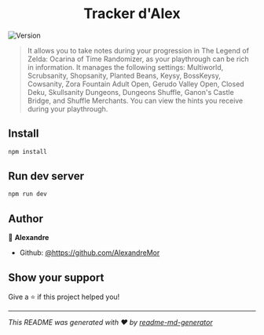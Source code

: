<h1 align="center">Tracker d'Alex</h1>
<p>
  <img alt="Version" src="https://img.shields.io/badge/version-1.0.0-blue.svg?cacheSeconds=2592000" />
</p>

> It allows you to take notes during your progression in The Legend of Zelda: Ocarina of Time Randomizer, as your playthrough can be rich in information. It manages the following settings: Multiworld, Scrubsanity, Shopsanity, Planted Beans, Keysy, BossKeysy, Cowsanity, Zora Fountain Adult Open, Gerudo Valley Open, Closed Deku, Skullsanity Dungeons, Dungeons Shuffle, Ganon's Castle Bridge, and Shuffle Merchants. You can view the hints you receive during your playthrough.

## Install

```sh
npm install
```

## Run dev server

```sh
npm run dev
```

## Author

👤 **Alexandre**

* Github: [@https:\/\/github.com\/AlexandreMor](https:\/\/github.com\/AlexandreMor)

## Show your support

Give a ⭐️ if this project helped you!

***
_This README was generated with ❤️ by [readme-md-generator](https://github.com/kefranabg/readme-md-generator)_